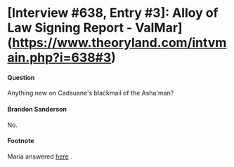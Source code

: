 # [Interview #638, Entry #3]: Alloy of Law Signing Report - ValMar](https://www.theoryland.com/intvmain.php?i=638#3)

#### Question

Anything new on Cadsuane's blackmail of the Asha'man?

#### Brandon Sanderson

No.

#### Footnote

Maria answered
[here](http://www.theoryland.com/intvmain.php?i=605#11)
.

